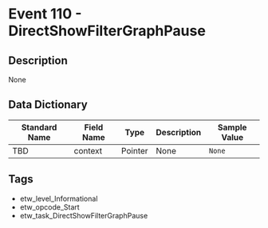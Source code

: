 # Event 110 - DirectShowFilterGraphPause

## Description
None

## Data Dictionary
|Standard Name|Field Name|Type|Description|Sample Value|
|---|---|---|---|---|
|TBD|context|Pointer|None|`None`|

## Tags
* etw_level_Informational
* etw_opcode_Start
* etw_task_DirectShowFilterGraphPause